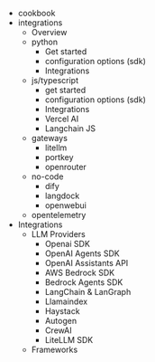 - cookbook
- integrations
  - Overview
  - python
    - Get started
    - configuration options (sdk)
    - Integrations
  - js/typescript
    - get started
    - configuration options (sdk)
    - Integrations
    - Vercel AI
    - Langchain JS
  - gateways
    - litellm
    - portkey
    - openrouter
  - no-code
    - dify
    - langdock
    - openwebui
  - opentelemetry
- Integrations
  - LLM Providers
    - Openai SDK
    - OpenAI Agents SDK
    - OpenAI Assistants API
    - AWS Bedrock SDK
    - Bedrock Agents SDK
    - LangChain & LanGraph
    - Llamaindex
    - Haystack
    - Autogen
    - CrewAI
    - LiteLLM SDK
  - Frameworks

